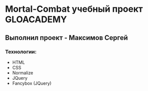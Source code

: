 # Mortal-Combat учебный проект GLOACADEMY
## Выполнил проект - Максимов Сергей
### Технологии:
- HTML
- CSS
- Normalize
- JQuery
- Fancybox (JQuery)
